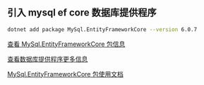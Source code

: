 ## 引入 mysql ef core 数据库提供程序

```sh
dotnet add package MySql.EntityFrameworkCore --version 6.0.7
```

[查看 MySql.EntityFrameworkCore 包信息](https://www.nuget.org/packages/MySql.EntityFrameworkCore#readme-body-tab)

[查看数据库提供程序更多信息](https://learn.microsoft.com/zh-cn/ef/core/providers/?source=recommendations&tabs=dotnet-core-cli)

[MySql.EntityFrameworkCore 包使用文档](https://dev.mysql.com/doc/connector-net/en/connector-net-entityframework-core.html)

  